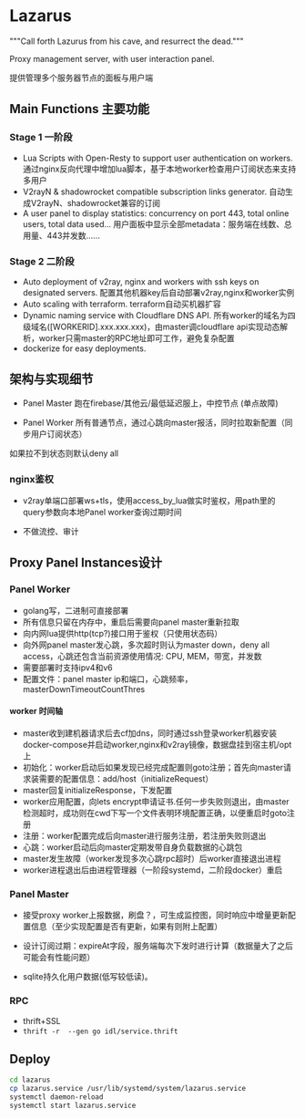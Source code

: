 # Lazarus

"""Call forth Lazurus from his cave, and resurrect the dead."""

Proxy management server, with user interaction panel.

提供管理多个服务器节点的面板与用户端

## Main Functions 主要功能

### Stage 1 一阶段

- Lua Scripts with Open-Resty to support user authentication on workers. 通过nginx反向代理中增加lua脚本，基于本地worker检查用户订阅状态来支持多用户
- V2rayN & shadowrocket compatible subscription links generator. 自动生成V2rayN、shadowrocket兼容的订阅
- A user panel to display statistics: concurrency on port 443, total online users, total data used... 用户面板中显示全部metadata：服务端在线数、总用量、443并发数……

### Stage 2 二阶段

- Auto deployment of v2ray, nginx and workers with ssh keys on designated servers. 配置其他机器key后自动部署v2ray,nginx和worker实例
- Auto scaling with terraform. terraform自动买机器扩容
- Dynamic naming service with Cloudflare DNS API. 所有worker的域名为四级域名([WORKERID].xxx.xxx.xxx)，由master调cloudflare api实现动态解析，worker只需master的RPC地址即可工作，避免复杂配置  
- dockerize for easy deployments.

## 架构与实现细节

- Panel Master
跑在firebase/其他云/最低延迟服上，中控节点 (单点故障)

- Panel Worker
所有普通节点，通过心跳向master报活，同时拉取新配置（同步用户订阅状态）  

如果拉不到状态则默认deny all  

### nginx鉴权

- v2ray单端口部署ws+tls，使用access_by_lua做实时鉴权，用path里的query参数向本地Panel worker查询过期时间

- 不做流控、审计

## Proxy Panel Instances设计

### Panel Worker

- golang写，二进制可直接部署
- 所有信息只留在内存中，重启后需要向panel master重新拉取
- 向内网lua提供http(tcp?)接口用于鉴权（只使用状态码）
- 向外网panel master发心跳，多次超时则认为master down，deny all access，心跳还包含当前资源使用情况: CPU, MEM，带宽，并发数
- 需要部署时支持ipv4和v6
- 配置文件：panel master ip和端口，心跳频率，masterDownTimeoutCountThres

#### worker 时间轴

- master收到建机器请求后去cf加dns，同时通过ssh登录worker机器安装docker-compose并启动worker,nginx和v2ray镜像，数据盘挂到宿主机/opt上
- 初始化：worker启动后如果发现已经完成配置则goto注册；首先向master请求装需要的配置信息：add/host（initializeRequest）
- master回复initializeResponse，下发配置
- worker应用配置，向lets encrypt申请证书.任何一步失败则退出，由master检测超时，成功则在cwd下写一个文件表明环境配置正确，以便重启时goto注册
- 注册：worker配置完成后向master进行服务注册，若注册失败则退出
- 心跳：worker启动后向master定期发带自身负载数据的心跳包
- master发生故障（worker发现多次心跳rpc超时）后worker直接退出进程
- worker进程退出后由进程管理器（一阶段systemd，二阶段docker）重启

### Panel Master

- 接受proxy worker上报数据，刷盘？，可生成监控图，同时响应中增量更新配置信息（至少实现配置是否有更新，如果有则附上配置）

- 设计订阅过期：expireAt字段，服务端每次下发时进行计算（数据量大了之后可能会有性能问题）
- sqlite持久化用户数据(低写较低读)。

### RPC

- thrift+SSL
- `thrift -r  --gen go idl/service.thrift`

## Deploy

```bash
cd lazarus
cp lazarus.service /usr/lib/systemd/system/lazarus.service
systemctl daemon-reload
systemctl start lazarus.service
```
